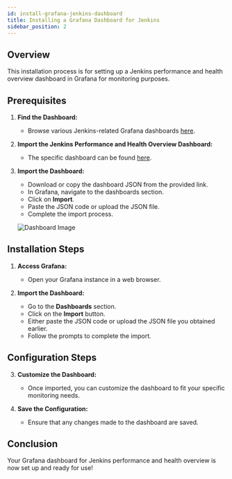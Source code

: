 ```yaml
---
id: install-grafana-jenkins-dashboard
title: Installing a Grafana Dashboard for Jenkins
sidebar_position: 2
---
```


## Overview

This installation process is for setting up a Jenkins performance and health overview dashboard in Grafana for monitoring purposes.

## Prerequisites

1. **Find the Dashboard:**

   - Browse various Jenkins-related Grafana dashboards [here](https://grafana.com/grafana/dashboards/?search=jenkins).

2. **Import the Jenkins Performance and Health Overview Dashboard:**

   - The specific dashboard can be found [here](https://grafana.com/grafana/dashboards/9964-jenkins-performance-and-health-overview/).

3. **Import the Dashboard:**

   - Download or copy the dashboard JSON from the provided link.
   - In Grafana, navigate to the dashboards section.
   - Click on **Import**.
   - Paste the JSON code or upload the JSON file.
   - Complete the import process.

   ![Dashboard Image](/img/projects/devsecops-home-lab/testing-results/grafana-import-dashboard.png)

## Installation Steps

1. **Access Grafana:**

   - Open your Grafana instance in a web browser.

2. **Import the Dashboard:**

   - Go to the **Dashboards** section.
   - Click on the **Import** button.
   - Either paste the JSON code or upload the JSON file you obtained earlier.
   - Follow the prompts to complete the import.

## Configuration Steps

3. **Customize the Dashboard:**

   - Once imported, you can customize the dashboard to fit your specific monitoring needs.

4. **Save the Configuration:**

   - Ensure that any changes made to the dashboard are saved.

## Conclusion

Your Grafana dashboard for Jenkins performance and health overview is now set up and ready for use!
